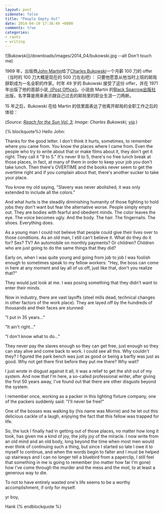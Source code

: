 ```yaml
---
layout: post
sidenote: false
title: "People Empty Out"
date: 2014-04-19 17:36:49 +0800
comments: true
categories:
- rants
- writing
---
```



![Bukowski](/downloads/images/2014_04/bukowski.jpg --alt Don't touch me)

1969 年，出版商[John Martin][1]给了[Charles Bukowski][2]一个月薪 100 刀的 offer（当时的 100 刀大概是现在的 500 刀左右吧）： 只要他愿意从他当时上班的邮局辞职成为一名全职的作家。时年 49 岁的 Bukowski 接受了这份 offer，并在 1971 年出版了他的首部小说[《Post Office》][3]。小说由 Martin 的[Black Sparrow出版社][4]出版，名字算是用来表示跟自己过去的邮局里的职业生涯一刀两断。

15 年之后，Bukowski 在给 Martin 的信里面表达了他离开邮局的全职工作之后的体验：

(_Source: [Reach for the Sun Vol. 3][5]; Image: Charles Bukowski, [via][6]._)

{% blockquote%}
Hello John:

Thanks for the good letter. I don't think it hurts, sometimes, to remember where you came from. You know the places where I came from. Even the people who try to write about that or make films about it, they don't get it right. They call it "9 to 5." It's never 9 to 5, there's no free lunch break at those places, in fact, at many of them in order to keep your job you don't take lunch. Then there's OVERTIME and the books never seem to get the overtime right and if you complain about that, there's another sucker to take your place.

You know my old saying, "Slavery was never abolished, it was only extended to include all the colors."

And what hurts is the steadily diminishing humanity of those fighting to hold jobs they don't want but fear the alternative worse. People simply empty out. They are bodies with fearful and obedient minds. The color leaves the eye. The voice becomes ugly. And the body. The hair. The fingernails. The shoes. Everything does.

As a young man I could not believe that people could give their lives over to those conditions. As an old man, I still can't believe it. What do they do it for? Sex? TV? An automobile on monthly payments? Or children? Children who are just going to do the same things that they did?

Early on, when I was quite young and going from job to job I was foolish enough to sometimes speak to my fellow workers: "Hey, the boss can come in here at any moment and lay all of us off, just like that, don't you realize that?"

They would just look at me. I was posing something that they didn't want to enter their minds.

Now in industry, there are vast layoffs (steel mills dead, technical changes in other factors of the work place). They are layed off by the hundreds of thousands and their faces are stunned:

"I put in 35 years..."

"It ain't right..."

"I don't know what to do..."

They never pay the slaves enough so they can get free, just enough so they can stay alive and come back to work. I could see all this. Why couldn't they? I figured the park bench was just as good or being a barfly was just as good. Why not get there first before they put me there? Why wait?

I just wrote in disgust against it all, it was a relief to get the shit out of my system. And now that I'm here, a so-called professional writer, after giving the first 50 years away, I've found out that there are other disgusts beyond the system.

I remember once, working as a packer in this lighting fixture company, one of the packers suddenly said: "I'll never be free!"

One of the bosses was walking by (his name was Morrie) and he let out this delicious cackle of a laugh, enjoying the fact that this fellow was trapped for life.

So, the luck I finally had in getting out of those places, no matter how long it took, has given me a kind of joy, the jolly joy of the miracle. I now write from an old mind and an old body, long beyond the time when most men would ever think of continuing such a thing, but since I started so late I owe it to myself to continue, and when the words begin to falter and I must be helped up stairways and I can no longer tell a bluebird from a paperclip, I still feel that something in me is going to remember (no matter how far I'm gone) how I've come through the murder and the mess and the moil, to at least a generous way to die.

To not to have entirely wasted one's life seems to be a worthy accomplishment, if only for myself.

yr boy,

Hank
{% endblockquote %}

   [1]: http://en.wikipedia.org/wiki/John_Martin_(publisher)
   [2]: http://en.wikipedia.org/wiki/Charles_Bukowski
   [3]: http://en.wikipedia.org/wiki/Post_Office_(novel)
   [4]: http://en.wikipedia.org/wiki/Black_Sparrow_Press
   [5]: http://www.amazon.com/gp/product/1574230883/ref=as_li_ss_tl?ie=UTF8&camp=1789&creative=390957&creativeASIN=1574230883&linkCode=as2&tag=letofnot-20
   [6]: http://larosacanina.files.wordpress.com/2011/01/bukowski.jpg


